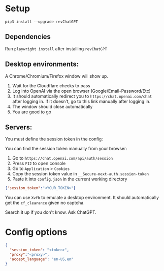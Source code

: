 # Setup
`pip3 install --upgrade revChatGPT`

## Dependencies
Run `playwright install` after installing `revChatGPT`

## Desktop environments:
A Chrome/Chromium/Firefox window will show up.
1. Wait for the Cloudflare checks to pass
2. Log into OpenAI via the open browser (Google/Email-Password/Etc)
3. It should automatically redirect you to `https://chat.openai.com/chat` after logging in. If it doesn't, go to this link manually after logging in.
4. The window should close automatically
5. You are good to go

## Servers:
You must define the session token in the config:

You can find the session token manually from your browser:
1. Go to `https://chat.openai.com/api/auth/session`
2. Press `F12` to open console
3. Go to `Application` > `Cookies`
4. Copy the session token value in `__Secure-next-auth.session-token`
5. Paste it into `config.json` in the current working directory
```json
{"session_token":"<YOUR_TOKEN>"}
```

You can use `Xvfb` to emulate a desktop environment. It should automatically get the `cf_clearance` given no captcha.

Search it up if you don't know. Ask ChatGPT.


# Config options
```json
{
  "session_token": "<token>",
  "proxy":"<proxy>",
  "accept_language": "en-US,en"
}
```